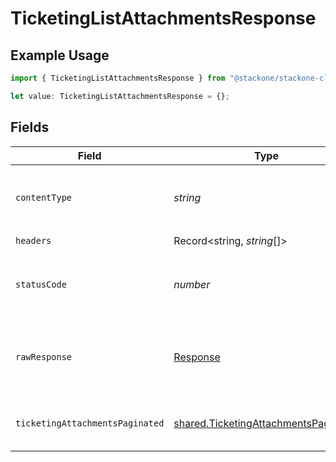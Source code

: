 # TicketingListAttachmentsResponse

## Example Usage

```typescript
import { TicketingListAttachmentsResponse } from "@stackone/stackone-client-ts/sdk/models/operations";

let value: TicketingListAttachmentsResponse = {};
```

## Fields

| Field                                                                                               | Type                                                                                                | Required                                                                                            | Description                                                                                         |
| --------------------------------------------------------------------------------------------------- | --------------------------------------------------------------------------------------------------- | --------------------------------------------------------------------------------------------------- | --------------------------------------------------------------------------------------------------- |
| `contentType`                                                                                       | *string*                                                                                            | :heavy_check_mark:                                                                                  | HTTP response content type for this operation                                                       |
| `headers`                                                                                           | Record<string, *string*[]>                                                                          | :heavy_check_mark:                                                                                  | N/A                                                                                                 |
| `statusCode`                                                                                        | *number*                                                                                            | :heavy_check_mark:                                                                                  | HTTP response status code for this operation                                                        |
| `rawResponse`                                                                                       | [Response](https://developer.mozilla.org/en-US/docs/Web/API/Response)                               | :heavy_check_mark:                                                                                  | Raw HTTP response; suitable for custom response parsing                                             |
| `ticketingAttachmentsPaginated`                                                                     | [shared.TicketingAttachmentsPaginated](../../../sdk/models/shared/ticketingattachmentspaginated.md) | :heavy_minus_sign:                                                                                  | The list of attachments was retrieved.                                                              |